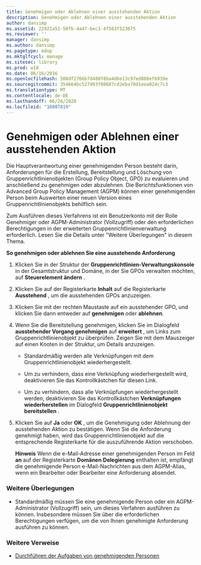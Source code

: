 ```yaml
---
title: Genehmigen oder Ablehnen einer ausstehenden Aktion
description: Genehmigen oder Ablehnen einer ausstehenden Aktion
author: dansimp
ms.assetid: 22921a51-50fb-4a47-bec1-4f563f523675
ms.reviewer: ''
manager: dansimp
ms.author: dansimp
ms.pagetype: mdop
ms.mktglfcycl: manage
ms.sitesec: library
ms.prod: w10
ms.date: 06/16/2016
ms.openlocfilehash: 508df2766b7d480f8ba4d6e13c97ed880ef6939e
ms.sourcegitcommit: 354664bc527d93f80687cd2eba70d1eea024c7c3
ms.translationtype: MT
ms.contentlocale: de-DE
ms.lasthandoff: 06/26/2020
ms.locfileid: "10807819"
---
```

# Genehmigen oder Ablehnen einer ausstehenden Aktion


Die Hauptverantwortung einer genehmigenden Person besteht darin, Anforderungen für die Erstellung, Bereitstellung und Löschung von Gruppenrichtlinienobjekten (Group Policy Object, GPO) zu evaluieren und anschließend zu genehmigen oder abzulehnen. Die Berichtsfunktionen von Advanced Group Policy Management (AGPM) können einer genehmigenden Person beim Auswerten einer neuen Version eines Gruppenrichtlinienobjekts behilflich sein.

Zum Ausführen dieses Verfahrens ist ein Benutzerkonto mit der Rolle Genehmiger oder AGPM-Administrator (Vollzugriff) oder den erforderlichen Berechtigungen in der erweiterten Gruppenrichtlinienverwaltung erforderlich. Lesen Sie die Details unter "Weitere Überlegungen" in diesem Thema.

**So genehmigen oder ablehnen Sie eine ausstehende Anforderung**

1.  Klicken Sie in der Struktur der **Gruppenrichtlinien-Verwaltungskonsole** in der Gesamtstruktur und Domäne, in der Sie GPOs verwalten möchten, auf **Steuerelement ändern** .

2.  Klicken Sie auf der Registerkarte **Inhalt** auf die Registerkarte **Ausstehend** , um die ausstehenden GPOs anzuzeigen.

3.  Klicken Sie mit der rechten Maustaste auf ein ausstehender GPO, und klicken Sie dann entweder auf **genehmigen** oder **ablehnen**.

4.  Wenn Sie die Bereitstellung genehmigen, klicken Sie im Dialogfeld **ausstehender Vorgang genehmigen** auf **erweitert** , um Links zum Gruppenrichtlinienobjekt zu überprüfen. Zeigen Sie mit dem Mauszeiger auf einen Knoten in der Struktur, um Details anzuzeigen.

    -   Standardmäßig werden alle Verknüpfungen mit dem Gruppenrichtlinienobjekt wiederhergestellt.

    -   Um zu verhindern, dass eine Verknüpfung wiederhergestellt wird, deaktivieren Sie das Kontrollkästchen für diesen Link.

    -   Um zu verhindern, dass alle Verknüpfungen wiederhergestellt werden, deaktivieren Sie das Kontrollkästchen **Verknüpfungen wiederherstellen** im Dialogfeld **Gruppenrichtlinienobjekt bereitstellen** .

5.  Klicken Sie auf **Ja** oder **OK** , um die Genehmigung oder Ablehnung der ausstehenden Aktion zu bestätigen. Wenn Sie die Anforderung genehmigt haben, wird das Gruppenrichtlinienobjekt auf die entsprechende Registerkarte für die auszuführende Aktion verschoben.

    **Hinweis**  Wenn die e-Mail-Adresse einer genehmigenden Person im Feld **an** auf der Registerkarte **Domänen** **Delegierung** enthalten ist, empfängt die genehmigende Person e-Mail-Nachrichten aus dem AGPM-Alias, wenn ein Bearbeiter oder Bearbeiter eine Anforderung absendet.

     

### Weitere Überlegungen

-   Standardmäßig müssen Sie eine genehmigende Person oder ein AGPM-Administrator (Vollzugriff) sein, um dieses Verfahren ausführen zu können. Insbesondere müssen Sie über die erforderlichen Berechtigungen verfügen, um die von Ihnen genehmigte Anforderung ausführen zu können.

### Weitere Verweise

-   [Durchführen der Aufgaben von genehmigenden Personen](performing-approver-tasks.md)

 

 





